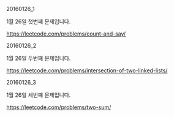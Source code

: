 ﻿20160126_1

1월 26일 첫번째 문제입니다.

https://leetcode.com/problems/count-and-say/


20160126_2

1월 26일 두번째 문제입니다.

https://leetcode.com/problems/intersection-of-two-linked-lists/

20160126_3

1월 26일 세번째 문제입니다.

https://leetcode.com/problems/two-sum/
